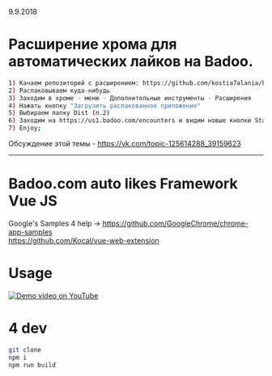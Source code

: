 9.9.2018

# Расширение хрома для автоматических лайков на Badoo.

```bash
1) Качаем репозиторий с расширением: https://github.com/kostia7alania/badoo_autolikes_vuejs
2) Распаковываем куда-нибудь
3) Заходим в хроме - меню - Дополнительные инструменты - Расширения
4) Нажать кнопку "Загрузить распакованное приложение"
5) Выбираем папку Dist (п.2)
6) Заходим на https://us1.badoo.com/encounters и видим новые кнопки Start / Stop
7) Enjoy;
```

Обсуждение этой темы - https://vk.com/topic-125614288_39159623

<hr>

# Badoo.com auto likes Framework Vue JS

Google's Samples 4 help ->
https://github.com/GoogleChrome/chrome-app-samples<br>
https://github.com/Kocal/vue-web-extension

# Usage

[![Demo video on YouTube](https://j.gifs.com/zKGgr8.gif)](https://www.youtube.com/watch?v=6yxOiYMv1ac)

# 4 dev

```bash
git clone
npm i
npm run build
```
